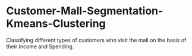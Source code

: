 # Customer-Mall-Segmentation-Kmeans-Clustering
Classifying different types of customers who visit  the mall on the basis of their Income and Spending.
